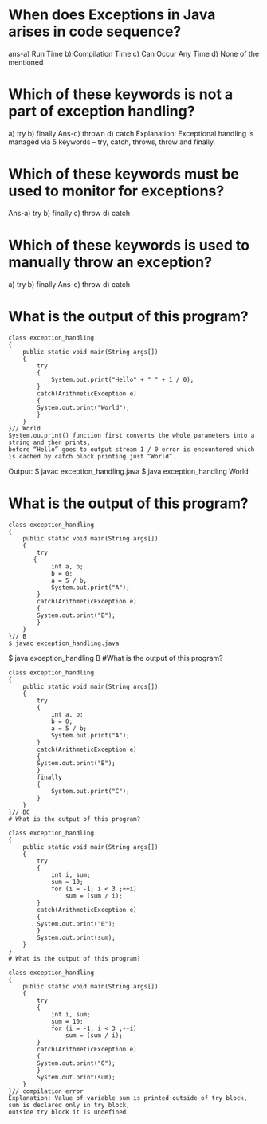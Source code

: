 # When does Exceptions in Java arises in code sequence?
 ans-a) Run Time
b) Compilation Time
c) Can Occur Any Time
d) None of the mentioned
# Which of these keywords is not a part of exception handling?
a) try
b) finally
Ans-c) thrown
d) catch
Explanation: Exceptional handling is managed via 5 keywords – try, catch, throws, throw and finally.
# Which of these keywords must be used to monitor for exceptions?
 Ans-a) try
b) finally
c) throw
d) catch
# Which of these keywords is used to manually throw an exception?
a) try
b) finally
Ans-c) throw
d) catch
# What is the output of this program?

    class exception_handling 
    {
        public static void main(String args[]) 
        {
            try 
            {
                System.out.print("Hello" + " " + 1 / 0);
            }
            catch(ArithmeticException e) 
            {
        	System.out.print("World");        	
            }
        }
    }// World
    System.ou.print() function first converts the whole parameters into a string and then prints, 
    before “Hello” goes to output stream 1 / 0 error is encountered which is cached by catch block printing just “World”.
Output:
$ javac exception_handling.java
$ java exception_handling
World
# What is the output of this program?

    class exception_handling 
    {
        public static void main(String args[]) 
        {
            try 
           {
                int a, b;
                b = 0;
                a = 5 / b;
                System.out.print("A");
            }
            catch(ArithmeticException e) 
            {
        	System.out.print("B");        	
            }
        }
    }// B
    $ javac exception_handling.java
$ java exception_handling
B
#What is the output of this program?

    class exception_handling 
    {
        public static void main(String args[]) 
        {
            try 
            {
                int a, b;
                b = 0;
                a = 5 / b;
                System.out.print("A");
            }
            catch(ArithmeticException e) 
            {
        	System.out.print("B");        	
            }
            finally 
            {
    	        System.out.print("C");
            }
        }
    }// BC
    # What is the output of this program?

    class exception_handling 
    {
        public static void main(String args[]) 
        {
            try 
            {
                int i, sum;
                sum = 10;
                for (i = -1; i < 3 ;++i)
                    sum = (sum / i);
            }
            catch(ArithmeticException e) 
            {
        	System.out.print("0");        	
            } 
            System.out.print(sum);
        }
    }
    # What is the output of this program?

    class exception_handling 
    {
        public static void main(String args[]) 
        {
            try 
            {
                int i, sum;
                sum = 10;
                for (i = -1; i < 3 ;++i)
                    sum = (sum / i);
            }
            catch(ArithmeticException e) 
            {
        	System.out.print("0");        	
            } 
            System.out.print(sum);
        }
    }// compilation error
    Explanation: Value of variable sum is printed outside of try block, sum is declared only in try block, 
    outside try block it is undefined.
